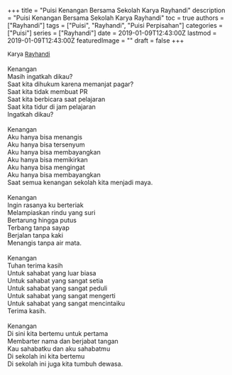 +++
title = "Puisi Kenangan Bersama Sekolah Karya Rayhandi"
description = "Puisi Kenangan Bersama Sekolah Karya Rayhandi"
toc = true
authors = ["Rayhandi"]
tags = ["Puisi", "Rayhandi", "Puisi Perpisahan"]
categories = ["Puisi"]
series = ["Rayhandi"]
date = 2019-01-09T12:43:00Z
lastmod = 2019-01-09T12:43:00Z
featuredImage = ""
draft = false
+++

<div style="text-align: justify;">
<div style="font-size: small;">Karya <a href="/authors/rayhandi/" target="_blank">Rayhandi</a></div><br />
Kenangan<br />Masih ingatkah dikau?<br />Saat kita dihukum karena memanjat pagar?<br />Saat kita tidak membuat PR<br />Saat kita berbicara saat pelajaran<br />Saat kita tidur di jam pelajaran<br />Ingatkah dikau?<br /><br />Kenangan<br />Aku hanya bisa menangis<br />Aku hanya bisa tersenyum<br />Aku hanya bisa membayangkan<br />Aku hanya bisa memikirkan<br />Aku hanya bisa mengingat<br />Aku hanya bisa membayangkan<br />Saat semua kenangan sekolah kita menjadi maya.<br /><br />Kenangan<br />Ingin rasanya ku berteriak<br />Melampiaskan rindu yang suri<br />Bertarung hingga putus<br />Terbang tanpa sayap<br />Berjalan tanpa kaki<br />Menangis tanpa air mata.<br /><br />Kenangan<br />Tuhan terima kasih<br />Untuk sahabat yang luar biasa<br />Untuk sahabat yang sangat setia<br />Untuk sahabat yang sangat peduli<br />Untuk sahabat yang sangat mengerti<br />Untuk sahabat yang sangat mencintaiku<br />Terima kasih.<br /><br />Kenangan <br />Di sini kita bertemu untuk pertama<br />Membarter nama dan berjabat tangan<br />Kau sahabatku dan aku sahabatmu<br />Di sekolah ini kita bertemu<br />Di sekolah ini juga kita tumbuh dewasa.</div>
